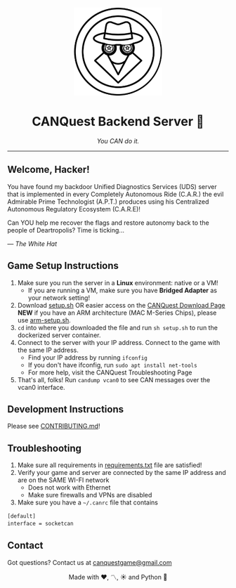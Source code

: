 <p align="center">
  <img src="utils/logo.png" alt="CANQuest Logo" width="200"/>
</p>

<h1 align="center"> CANQuest Backend Server 🚗 </h1>

<p align="center">
  <em>You CAN do it.</em>
</p>

---

## Welcome, Hacker!
<p>
You have found my backdoor Unified Diagnostics Services (UDS) server that is implemented in every Completely Autonomous Ride (C.A.R.) the evil Admirable Prime Technologist (A.P.T.) produces using his Centralized Autonomous Regulatory Ecosystem (C.A.R.E)!

Can YOU help me recover the flags and restore autonomy back to the people of Deartropolis? Time is ticking...

— *The White Hat*
</p>

## Game Setup Instructions
1. Make sure you run the server in a **Linux** environment: native or a VM!
    - If you are running a VM, make sure you have **Bridged Adapter** as your network setting!
2. Download [setup.sh](setup.sh) OR easier access on the [CANQuest Download Page](https://thecanquest.com/) **NEW** if you have an ARM architecture (MAC M-Series Chips), please use [arm-setup.sh](arm-setup.sh).
3. `cd` into where you downloaded the file and run `sh setup.sh` to run the dockerized server container.
4. Connect to the server with your IP address. Connect to the game with the same IP address.
    - Find your IP address by running `ifconfig`
    - If you don't have ifconfig, run `sudo apt install net-tools`
    - For more help, visit the CANQuest Troubleshooting Page
5. That's all, folks! Run `candump vcan0` to see CAN messages over the vcan0 interface.

## Development Instructions
Please see [CONTRIBUTING.md](CONTRIBUTING.md)!

## Troubleshooting
1. Make sure all requirements in [requirements.txt](utils/requirements.txt) file are satisfied!
2. Verify your game and server are connected by the same IP address and are on the SAME WI-FI network 
    - Does not work with Ethernet
    - Make sure firewalls and VPNs are disabled
3. Make sure you have a `~/.canrc` file that contains 
```bash
[default] 
interface = socketcan
```

## Contact
Got questions? Contact us at [canquestgame@gmail.com](mailto:canquestgame@gmail.com)

 <p align="center"> Made with ❤️, 〽️, ☀️ and Python 🐍 </p>